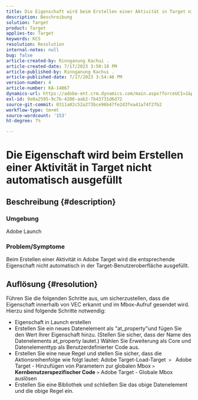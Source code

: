 ```yaml
---
title: Die Eigenschaft wird beim Erstellen einer Aktivität in Target nicht automatisch ausgefüllt
description: Beschreibung
solution: Target
product: Target
applies-to: Target
keywords: KCS
resolution: Resolution
internal-notes: null
bug: false
article-created-by: Rinnganung Kachui .
article-created-date: 7/17/2023 3:50:18 PM
article-published-by: Rinnganung Kachui .
article-published-date: 7/17/2023 3:54:46 PM
version-number: 4
article-number: KA-14067
dynamics-url: https://adobe-ent.crm.dynamics.com/main.aspx?forceUCI=1&pagetype=entityrecord&etn=knowledgearticle&id=342d78a0-b924-ee11-9cbd-6045bd006b4b
exl-id: 9e0a2595-9c7b-4206-aab2-7b43731d6d72
source-git-commit: 0311a02c52a273bce96b47fe2d3fea41a74f2fb2
workflow-type: tm+mt
source-wordcount: '153'
ht-degree: 7%

---
```


# Die Eigenschaft wird beim Erstellen einer Aktivität in Target nicht automatisch ausgefüllt

## Beschreibung {#description}




### Umgebung



Adobe Launch



### Problem/Symptome



Beim Erstellen einer Aktivität in Adobe Target wird die entsprechende Eigenschaft nicht automatisch in der Target-Benutzeroberfläche ausgefüllt.


## Auflösung {#resolution}


Führen Sie die folgenden Schritte aus, um sicherzustellen, dass die Eigenschaft innerhalb von VEC erkannt und im Mbox-Aufruf gesendet wird. Hierzu sind folgende Schritte notwendig:

- Eigenschaft in Launch erstellen
- Erstellen Sie ein neues Datenelement als &quot;at_property&quot;und fügen Sie den Wert Ihrer Eigenschaft hinzu. (Stellen Sie sicher, dass der Name des Datenelements at_property lautet.) Wählen Sie Erweiterung als Core und Datenelementtyp als Benutzerdefinierter Code aus.
- Erstellen Sie eine neue Regel und stellen Sie sicher, dass die Aktionsreihenfolge wie folgt lautet: Adobe Target-Load-Target  `>`   Adobe Target - Hinzufügen von Parametern zur globalen Mbox `>`  <b>Kernbenutzerspezifischer Code</b> `>`  Adobe Target - Globale Mbox auslösen
- Erstellen Sie eine Bibliothek und schließen Sie das obige Datenelement und die obige Regel ein.
